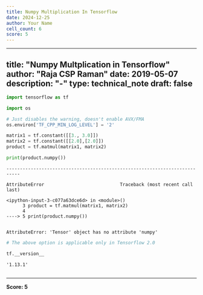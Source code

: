 ```yaml
---
title: Numpy Multiplication In Tensorflow
date: 2024-12-25
author: Your Name
cell_count: 6
score: 5
---
```


---
title: "Numpy Multplication in Tensorflow"
author: "Raja CSP Raman"
date: 2019-05-07
description: "-"
type: technical_note
draft: false
---

```python
import tensorflow as tf

import os

# Just disables the warning, doesn't enable AVX/FMA
os.environ['TF_CPP_MIN_LOG_LEVEL'] = '2'
```


```python
matrix1 = tf.constant([[3., 3.0]])
matrix2 = tf.constant([[2.0],[2.0]])
product = tf.matmul(matrix1, matrix2)

print(product.numpy()) 
```


    ---------------------------------------------------------------------------

    AttributeError                            Traceback (most recent call last)

    <ipython-input-3-c077a63dce6d> in <module>()
          3 product = tf.matmul(matrix1, matrix2)
          4 
    ----> 5 print(product.numpy())
    

    AttributeError: 'Tensor' object has no attribute 'numpy'



```python
# The above option is applicable only in Tensorflow 2.0
```


```python
tf.__version__
```




    '1.13.1'




```python

```


---
**Score: 5**